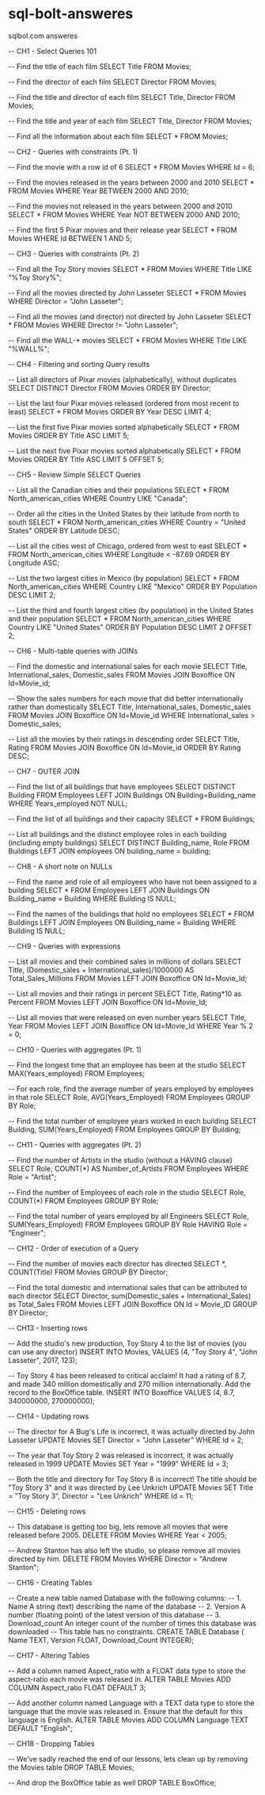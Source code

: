 # sql-bolt-answeres
sqlbol.com answeres

-- CH1 - Select Queries 101

-- Find the title of each film
SELECT Title
FROM Movies;

-- Find the director of each film
SELECT Director
FROM Movies;

-- Find the title and director of each film
SELECT Title, Director
FROM Movies;

-- Find the title and year of each film
SELECT Title, Director
FROM Movies;

-- Find all the information about each film
SELECT *
FROM Movies;

-- CH2 - Queries with constraints (Pt. 1)

-- Find the movie with a row id of 6
SELECT *
FROM Movies
WHERE Id = 6;

-- Find the movies released in the years between 2000 and 2010
SELECT *
FROM Movies
WHERE Year BETWEEN 2000 AND 2010;

-- Find the movies not released in the years between 2000 and 2010
SELECT *
FROM Movies
WHERE Year NOT BETWEEN 2000 AND 2010;

-- Find the first 5 Pixar movies and their release  year
SELECT *
FROM Movies
WHERE Id BETWEEN 1 AND 5;

-- CH3 - Queries with constraints (Pt. 2)

-- Find all the Toy Story movies
SELECT *
FROM Movies
WHERE Title LIKE "%Toy Story%";

-- Find all the movies directed by John Lasseter
SELECT *
FROM Movies
WHERE Director = "John Lasseter";

-- Find all the movies (and director) not directed by John Lasseter
SELECT *
FROM Movies
WHERE Director != "John Lasseter";

-- Find all the WALL-* movies
SELECT *
FROM Movies
WHERE Title LIKE "%WALL%";

-- CH4 - Filtering and sorting Query results

-- List all directors of Pixar movies (alphabetically), without duplicates
SELECT DISTINCT Director
FROM Movies
ORDER BY Director;

-- List the last four Pixar movies released (ordered from most recent to least)
SELECT *
FROM Movies
ORDER BY Year DESC
LIMIT 4;

-- List the first five Pixar movies sorted alphabetically
SELECT *
FROM Movies
ORDER BY Title ASC
LIMIT 5;

-- List the next five Pixar movies sorted alphabetically
SELECT *
FROM Movies
ORDER BY Title ASC
LIMIT 5
OFFSET 5;

-- CH5 - Review Simple SELECT Queries

-- List all the Canadian cities and their populations 
SELECT *
FROM North_american_cities
WHERE Country LIKE "Canada";

-- Order all the cities in the United States by their latitude from north to south
SELECT *
FROM North_american_cities
WHERE Country = "United States"
ORDER BY Latitude DESC;

-- List all the cities west of Chicago, ordered from west to east
SELECT *
FROM North_american_cities
WHERE Longitude < -87.69
ORDER BY Longitude ASC;

-- List the two largest cities in Mexico (by population)
SELECT *
FROM North_american_cities
WHERE Country LIKE "Mexico"
ORDER BY Population DESC
LIMIT 2;

-- List the third and fourth largest cities (by population) in the United States and their population
SELECT *
FROM North_american_cities
WHERE Country LIKE "United States"
ORDER BY Population DESC
LIMIT 2
OFFSET 2;

-- CH6 - Multi-table queries with JOINs

-- Find the domestic and international sales for each movie
SELECT Title, International_sales, Domestic_sales
FROM Movies JOIN Boxoffice
ON Id=Movie_id;

-- Show the sales numbers for each movie that did better internationally rather than domestically
SELECT Title, International_sales, Domestic_sales
FROM Movies JOIN Boxoffice
ON Id=Movie_id
WHERE International_sales > Domestic_sales;

-- List all the movies by their ratings in descending order
SELECT Title, Rating
FROM Movies JOIN Boxoffice
ON Id=Movie_id
ORDER BY Rating DESC;

-- CH7 - OUTER JOIN

-- Find the list of all buildings that have employees
SELECT DISTINCT Building
FROM Employees
LEFT JOIN Buildings ON Building=Building_name
WHERE Years_employed NOT NULL;

-- Find the list of all buildings and their capacity
SELECT *
FROM Buildings;

-- List all buildings and the distinct employee roles in each building (including empty buildings)
SELECT DISTINCT Building_name, Role 
FROM Buildings 
LEFT JOIN employees ON building_name = building;

-- CH8 - A short note on NULLs

-- Find the name and role of all employees who have not been assigned to a building
SELECT *
FROM Employees
LEFT JOIN Buildings
ON Building_name = Building
WHERE Building IS NULL;

-- Find the names of the buildings that hold no employees
SELECT *
FROM Buildings
LEFT JOIN Employees
ON Building_name = Building
WHERE Building IS NULL;

-- CH9 - Queries with expressions

-- List all movies and their combined sales in millions of dollars
SELECT Title, (Domestic_sales + International_sales)/1000000 AS Total_Sales_Millions
FROM Movies
LEFT JOIN Boxoffice ON Id=Movie_Id;

-- List all movies and their ratings in percent
SELECT Title, Rating*10 as Percent
FROM Movies
LEFT JOIN Boxoffice ON Id=Movie_Id;

-- List all movies that were released on even number years
SELECT Title, Year
FROM Movies
LEFT JOIN Boxoffice ON Id=Movie_Id
WHERE Year % 2 = 0;

-- CH10 - Queries with aggregates (Pt. 1)

-- Find the longest time that an employee has been at the studio
SELECT MAX(Years_employed)
FROM Employees;

-- For each role, find the average number of years employed by employees in that role
SELECT Role, AVG(Years_Employed) 
FROM Employees
GROUP BY Role;

-- Find the total number of employee years worked in each building
SELECT Building, SUM(Years_Employed) 
FROM Employees
GROUP BY Building;

-- CH11 - Queries with aggregates (Pt. 2)

-- Find the number of Artists in the studio (without a HAVING clause)
SELECT Role, COUNT(*) AS Number_of_Artists
FROM Employees
WHERE Role = "Artist";

-- Find the number of Employees of each role in the studio
SELECT Role, COUNT(*)
FROM Employees
GROUP BY Role;

-- Find the total number of years employed by all Engineers
SELECT Role, SUM(Years_Employed)
FROM Employees
GROUP BY Role
HAVING Role = "Engineer";

-- CH12 - Order of execution of a Query

-- Find the number of movies each director has directed
SELECT *, COUNT(Title)
FROM Movies
GROUP BY Director;

-- Find the total domestic and international sales that can be attributed to each director
SELECT Director, sum(Domestic_sales + International_Sales) as Total_Sales
FROM Movies
LEFT JOIN Boxoffice ON Id = Movie_ID
GROUP BY Director;

-- CH13 - Inserting rows

-- Add the studio's new production, Toy Story 4 to the list of movies (you can use any director)
INSERT INTO Movies,
VALUES (4, "Toy Story 4", "John Lasseter", 2017, 123);

-- Toy Story 4 has been released to critical acclaim! It had a rating of 8.7, and made 340 million domestically and 270 million internationally. Add the record to the  BoxOffice table. 
INSERT INTO Boxoffice
VALUES (4, 8.7, 340000000, 270000000);

-- CH14 - Updating rows

-- The director for A Bug's Life is incorrect, it was actually directed by John Lasseter
UPDATE Movies
SET Director = "John Lasseter"
WHERE Id = 2;

-- The year that Toy Story 2 was released is incorrect, it was actually released in 1999
UPDATE Movies
SET Year = "1999"
WHERE Id = 3;

-- Both the title and directory for Toy Story 8 is incorrect! The title should be "Toy Story 3" and it was directed by Lee Unkrich
UPDATE Movies
SET Title = "Toy Story 3", Director = "Lee Unkrich"
WHERE Id = 11;

-- CH15 - Deleting rows

-- This database is getting too big, lets remove all movies that were released before 2005.
DELETE FROM Movies
WHERE Year < 2005;

-- Andrew Stanton has also left the studio, so please remove all movies directed by him.
DELETE FROM Movies
WHERE Director = "Andrew Stanton";

-- CH16 - Creating Tables

-- Create a new table named Database with the following columns:
-- 1. Name A string (text) describing the name of the database
-- 2. Version A number (floating point) of the latest version of this database
-- 3. Download_count An integer count of the number of times this database was downloaded
-- This table has no constraints.
CREATE TABLE Database (
    Name TEXT,
    Version FLOAT,
    Download_Count INTEGER);
    
-- CH17 - Altering Tables

-- Add a column named Aspect_ratio with a FLOAT data type to store the aspect-ratio each movie was released in.
ALTER TABLE Movies
  ADD COLUMN Aspect_ratio FLOAT DEFAULT 3;
  
-- Add another column named Language with a TEXT data type to store the language that the movie was released in. Ensure that the default for this language is English.
ALTER TABLE Movies
  ADD COLUMN Language TEXT DEFAULT "English";

-- CH18 - Dropping Tables

-- We've sadly reached the end of our lessons, lets clean up by removing the Movies table
DROP TABLE Movies;

-- And drop the BoxOffice table as well
DROP TABLE BoxOffice;
